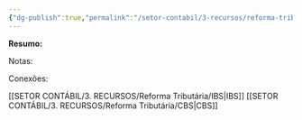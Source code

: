 ```yaml
---
{"dg-publish":true,"permalink":"/setor-contabil/3-recursos/reforma-tributaria/iva-dual/","dgPassFrontmatter":true,"created":"2025-08-14T08:59:56.548-03:00","updated":"2025-08-14T11:47:34.849-03:00"}
---
```


**Resumo:**


Notas:



Conexões:

[[SETOR CONTÁBIL/3. RECURSOS/Reforma Tributária/IBS\|IBS]]
[[SETOR CONTÁBIL/3. RECURSOS/Reforma Tributária/CBS\|CBS]]